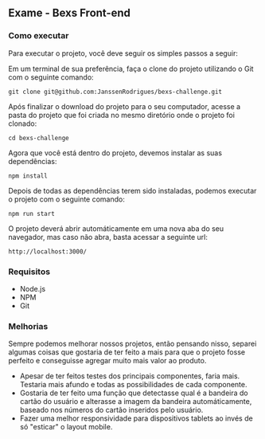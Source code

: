 ## Exame - Bexs Front-end

### Como executar
Para executar o projeto, você deve seguir os simples passos a seguir:

Em um terminal de sua preferência, faça o clone do projeto utilizando o Git com o seguinte comando:
```
git clone git@github.com:JanssenRodrigues/bexs-challenge.git
```

Após finalizar o download do projeto para o seu computador, acesse a pasta do projeto que foi criada no mesmo diretório onde o projeto foi clonado:
```
cd bexs-challenge
```

Agora que você está dentro do projeto, devemos instalar as suas dependências:
```
npm install
```

Depois de todas as dependências terem sido instaladas, podemos executar o projeto com o seguinte comando:
```
npm run start
```

O projeto deverá abrir automáticamente em uma nova aba do seu navegador, mas caso não abra, basta acessar a seguinte url:
```
http://localhost:3000/
```

### Requisitos
- Node.js
- NPM
- Git

### Melhorias
Sempre podemos melhorar nossos projetos, então pensando nisso, separei algumas coisas que gostaria de ter feito a mais para que o projeto fosse perfeito e conseguisse agregar muito mais valor ao produto.

- Apesar de ter feitos testes dos principais componentes, faria mais. Testaria mais afundo e todas as possibilidades de cada componente.
- Gostaria de ter feito uma função que detectasse qual é a bandeira do cartão do usuário e alterasse a imagem da bandeira automáticamente, baseado nos números do cartão inseridos pelo usuário.
- Fazer uma melhor responsividade para dispositivos tablets ao invés de só "esticar" o layout mobile.